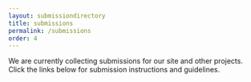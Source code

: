 ```yaml
---
layout: submissiondirectory
title: submissions
permalink: /submissions
order: 4
---
```


We are currently collecting submissions for our site and other projects. Click the links below for submission instructions and guidelines.